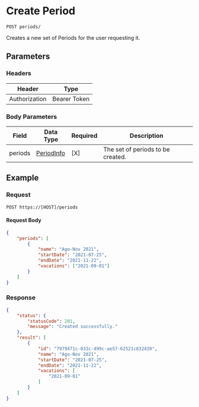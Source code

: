 # Create Period

    POST periods/
    
Creates a new set of Periods for the user requesting it.

## Parameters

### Headers
Header | Type
--- | ---
Authorization | Bearer Token

### Body Parameters

Field | Data Type | Required | Description
--- | --- | --- | ---
periods | [PeriodInfo][] | [X] | The set of periods to be created.

## Example
### Request

    POST https://[HOST]/periods

#### Request Body    
```json
{
    "periods": [
        {
            "name": "Ago-Nov 2021",
            "startDate": "2021-07-25",
            "endDate": "2021-11-22",
            "vacations": ["2021-09-01"]
        }
    ]
}
```

### Response
``` json
{
    "status": {
        "statusCode": 201,
        "message": "Created successfully."
    },
    "result": [
        {
            "id": "7979471c-033c-499c-ae57-62521c832439",
            "name": "Ago-Nov 2021",
            "startDate": "2021-07-25",
            "endDate": "2021-11-22",
            "vacations": [
                "2021-09-01"
            ]
        }
    ]
}
```

[PeriodInfo]: /server/api-docs/periods/PeriodInfo.md